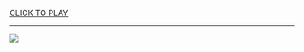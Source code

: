 
<a href="https://premium76.site?title=unblocked_unblocked_games&ref=13M">CLICK TO PLAY</a></h3>
<hr>

<a href="https://premium76.site?title=unblocked_unblocked_games&ref=13M"><img src="https://clearcache.store/games.png"></a>


